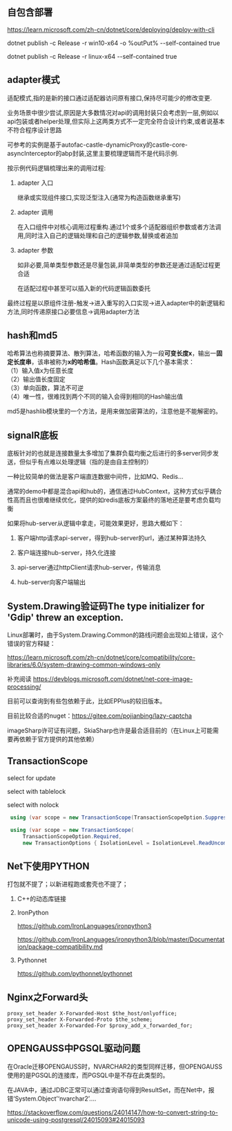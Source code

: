 ## 自包含部署

https://learn.microsoft.com/zh-cn/dotnet/core/deploying/deploy-with-cli

dotnet publish -c Release -r win10-x64 -o %outPut% --self-contained true

dotnet publish -c Release -r linux-x64 --self-contained true



## adapter模式

适配模式,指的是新的接口通过适配器访问原有接口,保持尽可能少的修改变更.

业务场景中很少尝试,原因是大多数情况对api的调用封装只会考虑到一层,例如以api包装或者helper处理,但实际上这两类方式不一定完全符合设计约束,或者说基本不符合程序设计思路

可参考的实例是基于autofac-castle-dynamicProxy的castle-core-asyncInterceptor的abp封装,这里主要梳理逻辑而不是代码示例.

按示例代码逻辑梳理出来的调用过程:

1. adapter 入口

   继承或实现组件接口,实现泛型注入(通常为构造函数继承重写)

2. adapter 调用

   在入口组件中对核心调用过程重构.通过1个或多个适配器组织参数或者方法调用,同时注入自己的逻辑处理和自己的逻辑参数,替换或者追加

3. adapter 参数

   如非必要,简单类型参数还是尽量包装,非简单类型的参数还是通过适配过程更合适

   在适配过程中甚至可以插入新的代码逻辑函数委托



最终过程是以原组件注册-触发->进入重写的入口实现->进入adapter中的新逻辑和方法,同时传递原接口必要信息->调用adapter方法



## hash和md5

哈希算法也称摘要算法、散列算法，哈希函数的输入为一段**可变长度x**，输出一**固定长度串**，该串被称为**x的哈希值**。Hash函数满足以下几个基本需求：  
（1）输入值x为任意长度  
（2）输出值长度固定  
（3）单向函数，算法不可逆  
（4）唯一性，很难找到两个不同的输入会得到相同的Hash输出值

md5是hashlib模块里的一个方法，是用来做加密算法的，注意他是不能解密的。

## signalR底板

底板针对的也就是连接数量太多增加了集群负载均衡之后进行的多server同步发送，但似乎有点难以处理逻辑（指的是由自主控制的）


一种比较简单的做法是客户端直连数据中间件，比如MQ、Redis...

通常的demo中都是混合api和hub的，通信通过HubContext，这种方式似乎耦合性高而且也很难继续优化，提供的如redis底板方案最终的落地还是要考虑负载均衡

如果将hub-server从逻辑中拿走，可能效果更好，思路大概如下：

1. 客户端http请求api-server，得到hub-server的url，通过某种算法持久

2. 客户端连接hub-server，持久化连接

3. api-server通过httpClient请求hub-server，传输消息

4. hub-server向客户端输出

   

## System.Drawing验证码The type initializer for 'Gdip' threw an exception.

Linux部署时，由于System.Drawing.Common的路线问题会出现如上错误，这个错误的官方释疑：

https://learn.microsoft.com/zh-cn/dotnet/core/compatibility/core-libraries/6.0/system-drawing-common-windows-only

补充阅读 https://devblogs.microsoft.com/dotnet/net-core-image-processing/

目前可以查询到有些包依赖于此，比如EPPlus的较旧版本。



目前比较合适的nuget：https://gitee.com/pojianbing/lazy-captcha

imageSharp许可证有问题，SkiaSharp也许是最合适目前的（在Linux上可能需要再依赖于官方提供的其他依赖）

## TransactionScope

select for update

select with tablelock

select with nolock

```csharp
 using (var scope = new TransactionScope(TransactionScopeOption.Suppress)) {}

 using (var scope = new TransactionScope(
     TransactionScopeOption.Required, 
     new TransactionOptions { IsolationLevel = IsolationLevel.ReadUncommitted })) {}
```



## Net下使用PYTHON

打包就不提了；以新进程跑或套壳也不提了；

1. C++的动态库链接

2. IronPython   

   https://github.com/IronLanguages/ironpython3

   https://github.com/IronLanguages/ironpython3/blob/master/Documentation/package-compatibility.md

3. Pythonnet

   https://github.com/pythonnet/pythonnet



## Nginx之Forward头

    proxy_set_header X-Forwarded-Host $the_host/onlyoffice;
    proxy_set_header X-Forwarded-Proto $the_scheme;
    proxy_set_header X-Forwarded-For $proxy_add_x_forwarded_for;


## OPENGAUSS中PGSQL驱动问题

在Oracle迁移OPENGAUSS时，NVARCHAR2的类型同样迁移，但OPENGAUSS使用的是PGSQL的连接库，而PGSQL中是不存在此类型的。



在JAVA中，通过JDBC正常可以通过查询语句得到ResultSet，而在Net中，报错‘System.Object’‘nvarchar2’....

https://stackoverflow.com/questions/24014147/how-to-convert-string-to-unicode-using-postgresql/24015093#24015093